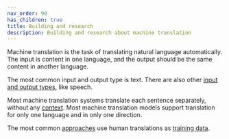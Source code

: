 ```yaml
---
nav_order: 90
has_children: true
title: Building and research
description: Building and research about machine translation
---
```


Machine translation is the task of translating natural language automatically.
The input is content in one language, and the output should be the same content in another language.

The most common input and output type is text.
There are also other [input and output types](/building-and-research/other-input-types/other-input-types.md), like speech.

Most machine translation systems translate each sentence separately, without any [context](/customisation/context.md).
Most machine translation models support translation for only one language and in only one direction.

The most common [approaches](/approaches/approaches.md) use human translations as [training data](/customisation/training-data.md).
